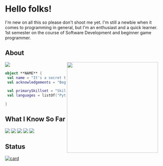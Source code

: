 # Hello folks! 

I'm new on all this so please don't shoot me yet. 
I'm still a newbie when it comes to programming in general, but I'm an enthusiast and a quick learner.
1st semester on the course of Software Development and beginner game programmer. 

## About 
<code><img src="https://img.shields.io/static/v1?label=Overview&message=feikras&color=f8efd4&style=for-the-badge&logo=GitHub"></code>
<img align="right" width="300" src="https://i2.wp.com/allhtaccess.info/wp-content/uploads/2018/03/programming.gif?fit=1281%2C716&ssl=1" />

```kotlin
object **NAME** {
 val name = "It's a secret to everybody!"
 val acknowledgements = "Beginner Programming Skills"

 val primarySkillset = "Skills"
 val languages = listOf("Python", "C++", "C#", "Unity")

}
```

## What I Know So Far

<code><img src="https://img.shields.io/badge/GitHub-100000?style=for-the-badge&logo=github&logoColor=white"></code>
<code><img src="https://img.shields.io/badge/Unity-100000?style=for-the-badge&logo=unity&logoColor=white"></code>
<code><img src="https://img.shields.io/badge/Python-3776AB?style=for-the-badge&logo=python&logoColor=white"></code>
<code><img src="https://img.shields.io/badge/C%23-239120?style=for-the-badge&logo=c-sharp&logoColor=white"></code>
<code><img src="https://img.shields.io/badge/C%2B%2B-00599C?style=for-the-badge&logo=c%2B%2B&logoColor=white"></code>

## Status

[![card](https://github-readme-stats.vercel.app/api?username=feikras&theme=tokyonight)](https://github.com/anuraghazra/github-readme-stats)

